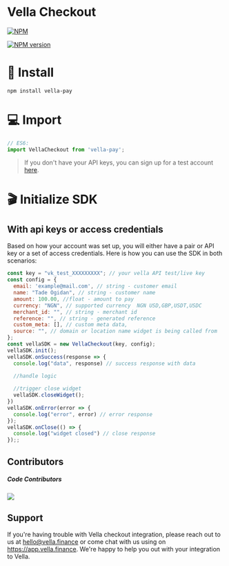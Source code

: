 # Vella Checkout
[![NPM](https://nodei.co/npm/vella-pay.png)](https://nodei.co/npm/vella-pay/)

[![NPM version](https://badgen.net/npm/v/vella-pay)](https://www.npmjs.com/package/vella-pay)
# :rocket: Install

```bash
npm install vella-pay
```

# :computer: Import

```js
// ES6:
import VellaCheckout from 'vella-pay';

```

> If you don't have your API keys, you can sign up for a test account [here](https://app.vella.finance).

# :clapper: Initialize SDK

## With api keys or access credentials
Based on how your account was set up, you will either have a pair or API key or a set of access credentials. Here is how you can use the SDK in both scenarios:
```js
const key = "vk_test_XXXXXXXXX"; // your vella API test/live key
const config = {
  email: 'example@mail.com', // string - customer email
  name: "Tade Ogidan", // string - customer name
  amount: 100.00, //float - amount to pay
  currency: "NGN", // supported currency  NGN USD,GBP,USDT,USDC
  merchant_id: "", // string - merchant id
  reference: "", // string - generated reference
  custom_meta: [], // custom meta data,
  source: "", // domain or location name widget is being called from
};
const vellaSDK = new VellaCheckout(key, config);
vellaSDK.init();
vellaSDK.onSuccess(response => {
  console.log("data", response) // success response with data

  //handle logic
   
  //trigger close widget
  vellaSDK.closeWidget();
})
vellaSDK.onError(error => {
  console.log("error", error) // error response
});
vellaSDK.onClose(() => {
  console.log("widget closed") // close response
});;
```

## Contributors
##### Code Contributors
[![](https://github.com/mfonisoebong.png?size=50)](https://github.com/mfonisoebong)


## Support
If you're having trouble with Vella checkout integration, please reach out to us at hello@vella.finance or come chat with us using on https://app.vella.finance. We're happy to help you out with your integration to Vella.